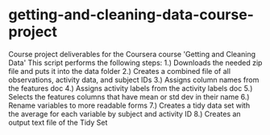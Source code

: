 # getting-and-cleaning-data-course-project
Course project deliverables for the Coursera course 'Getting and Cleaning Data'
This script performs the following steps:
1.) Downloads the needed zip file and puts it into the data folder
2.) Creates a combined file of all observations, activity data, and subject IDs
3.) Assigns column names from the features doc
4.) Assigns activity labels from the activity labels doc
5.) Selects the features columns that have mean or std dev in their name
6.) Rename variables to more readable forms
7.) Creates a tidy data set with the average for each variable by subject and activity ID
8.) Creates an output text file of the Tidy Set
